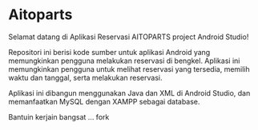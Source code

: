 # Aitoparts

Selamat datang di Aplikasi Reservasi AITOPARTS project Android Studio!

Repositori ini berisi kode sumber untuk aplikasi Android yang memungkinkan pengguna melakukan reservasi di bengkel.
Aplikasi ini memungkinkan pengguna untuk melihat reservasi yang tersedia, memilih waktu dan tanggal, serta melakukan reservasi.

Aplikasi ini dibangun menggunakan Java dan XML di Android Studio, dan memanfaatkan MySQL dengan XAMPP sebagai database.

Bantuin kerjain bangsat
...
fork
